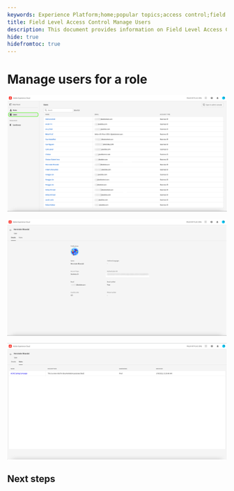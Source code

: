 ```yaml
---
keywords: Experience Platform;home;popular topics;access control;field level access control;FLAC
title: Field Level Access Control Manage Users
description: This document provides information on Field Level Access Control in Adobe Experience Platform
hide: true
hidefromtoc: true
---
```


# Manage users for a role

![enable-services](../../images/flac-users-tab.png)

![enable-services](../../images/flac-users-details.png)

![enable-services](../../images/flac-users-roles.png)

## Next steps
